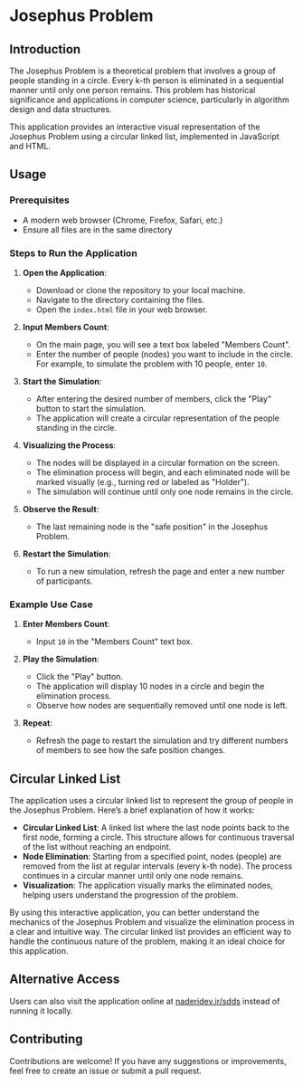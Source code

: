 # Josephus Problem

## Introduction

The Josephus Problem is a theoretical problem that involves a group of people standing in a circle. Every k-th person is eliminated in a sequential manner until only one person remains. This problem has historical significance and applications in computer science, particularly in algorithm design and data structures.

This application provides an interactive visual representation of the Josephus Problem using a circular linked list, implemented in JavaScript and HTML.

## Usage

### Prerequisites

- A modern web browser (Chrome, Firefox, Safari, etc.)
- Ensure all files are in the same directory

### Steps to Run the Application

1. **Open the Application**:
    - Download or clone the repository to your local machine.
    - Navigate to the directory containing the files.
    - Open the `index.html` file in your web browser.

2. **Input Members Count**:
    - On the main page, you will see a text box labeled "Members Count".
    - Enter the number of people (nodes) you want to include in the circle. For example, to simulate the problem with 10 people, enter `10`.

3. **Start the Simulation**:
    - After entering the desired number of members, click the "Play" button to start the simulation.
    - The application will create a circular representation of the people standing in the circle.

4. **Visualizing the Process**:
    - The nodes will be displayed in a circular formation on the screen.
    - The elimination process will begin, and each eliminated node will be marked visually (e.g., turning red or labeled as "Holder").
    - The simulation will continue until only one node remains in the circle.

5. **Observe the Result**:
    - The last remaining node is the "safe position" in the Josephus Problem.

6. **Restart the Simulation**:
    - To run a new simulation, refresh the page and enter a new number of participants.

### Example Use Case

1. **Enter Members Count**:
    - Input `10` in the "Members Count" text box.

2. **Play the Simulation**:
    - Click the "Play" button.
    - The application will display 10 nodes in a circle and begin the elimination process.
    - Observe how nodes are sequentially removed until one node is left.

3. **Repeat**:
    - Refresh the page to restart the simulation and try different numbers of members to see how the safe position changes.

## Circular Linked List

The application uses a circular linked list to represent the group of people in the Josephus Problem. Here’s a brief explanation of how it works:

- **Circular Linked List**: A linked list where the last node points back to the first node, forming a circle. This structure allows for continuous traversal of the list without reaching an endpoint.
- **Node Elimination**: Starting from a specified point, nodes (people) are removed from the list at regular intervals (every k-th node). The process continues in a circular manner until only one node remains.
- **Visualization**: The application visually marks the eliminated nodes, helping users understand the progression of the problem.

By using this interactive application, you can better understand the mechanics of the Josephus Problem and visualize the elimination process in a clear and intuitive way. The circular linked list provides an efficient way to handle the continuous nature of the problem, making it an ideal choice for this application.

## Alternative Access

Users can also visit the application online at [naderidev.ir/sdds](http://naderidev.ir/gg) instead of running it locally.

## Contributing

Contributions are welcome! If you have any suggestions or improvements, feel free to create an issue or submit a pull request.
